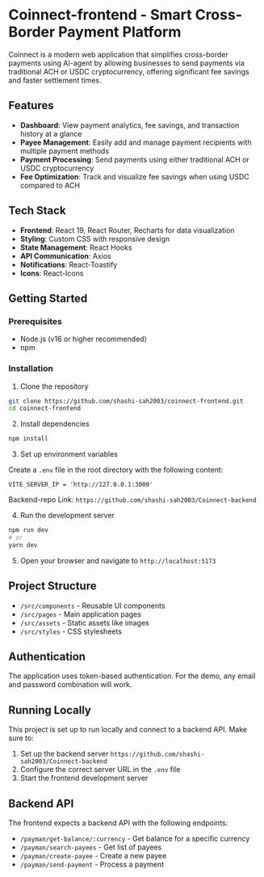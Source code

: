 # Coinnect-frontend - Smart Cross-Border Payment Platform

Coinnect is a modern web application that simplifies cross-border payments using AI-agent by allowing businesses to send payments via traditional ACH or USDC cryptocurrency, offering significant fee savings and faster settlement times.

## Features

- **Dashboard**: View payment analytics, fee savings, and transaction history at a glance
- **Payee Management**: Easily add and manage payment recipients with multiple payment methods
- **Payment Processing**: Send payments using either traditional ACH or USDC cryptocurrency
- **Fee Optimization**: Track and visualize fee savings when using USDC compared to ACH

## Tech Stack

- **Frontend**: React 19, React Router, Recharts for data visualization
- **Styling**: Custom CSS with responsive design
- **State Management**: React Hooks
- **API Communication**: Axios
- **Notifications**: React-Toastify
- **Icons**: React-Icons

## Getting Started

### Prerequisites

- Node.js (v16 or higher recommended)
- npm

### Installation

1. Clone the repository
```bash
git clone https://github.com/shashi-sah2003/coinnect-frontend.git
cd coinnect-frontend
```

2. Install dependencies
```bash
npm install
```

3. Set up environment variables
   
Create a `.env` file in the root directory with the following content:
```
VITE_SERVER_IP = 'http://127.0.0.1:3000'
```
Backend-repo Link: `https://github.com/shashi-sah2003/Coinnect-backend`

4. Run the development server
```bash
npm run dev
# or
yarn dev
```

5. Open your browser and navigate to `http://localhost:5173`


## Project Structure

- `/src/components` - Reusable UI components
- `/src/pages` - Main application pages
- `/src/assets` - Static assets like images
- `/src/styles` - CSS stylesheets

## Authentication

The application uses token-based authentication. For the demo, any email and password combination will work.

## Running Locally

This project is set up to run locally and connect to a backend API. Make sure to:

1. Set up the backend server `https://github.com/shashi-sah2003/Coinnect-backend`
2. Configure the correct server URL in the `.env` file
3. Start the frontend development server

## Backend API

The frontend expects a backend API with the following endpoints:
- `/payman/get-balance/:currency` - Get balance for a specific currency
- `/payman/search-payees` - Get list of payees
- `/payman/create-payee` - Create a new payee
- `/payman/send-payment` - Process a payment
